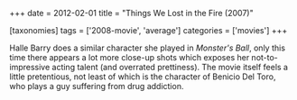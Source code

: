 +++
date = 2012-02-01
title = "Things We Lost in the Fire (2007)"

[taxonomies]
tags = ['2008-movie', 'average']
categories = ['movies']
+++

Halle Barry does a similar character she played in *Monster\'s Ball*,
only this time there appears a lot more close-up shots which exposes her
not-to-impressive acting talent (and overrated prettiness). The movie
itself feels a little pretentious, not least of which is the character
of Benicio Del Toro, who plays a guy suffering from drug addiction.
